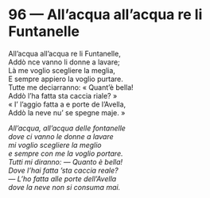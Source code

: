 # 96 — All’acqua all’acqua re li Funtanelle

All’acqua all’acqua re li Funtanelle,  
Addò nce vanno li donne a lavare;  
Là me voglio scegliere la meglia,  
E sempre appiero la voglio purtare.  
Tutte me deciarranno: « Quant’è bella!  
Addò l’ha fatta sta caccia riale? »  
« I’ l’aggio fatta a e porte de l’Avella,  
Addò la neve nu’ se spegne maje. »

_All’acqua, all’acqua delle fontanelle  
dove ci vanno le donne a lavare  
mi voglio scegliere la meglio  
e sempre con me la voglio portare.  
Tutti mi diranno: — Quanto è bella!  
Dove l’hai fatta ’sta caccia reale?  
— L’ho fatta alle porte dell’Avella  
dove la neve non si consuma mai._

